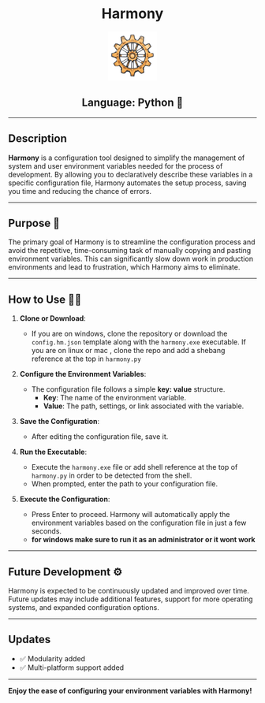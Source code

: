 <div style="text-align: center;">
  <h1>Harmony</h1>
</div>
<div style="text-align: center;">
<img src="./src/icon.png" width="100" height="100">
</div>

<h2 style="text-align: center;">Language: Python 🐍</h2>


---

## Description 
**Harmony** is a configuration tool designed to simplify the management of system and user environment variables needed for the process of development. By allowing you to declaratively describe these variables in a specific configuration file, Harmony automates the setup process, saving you time and reducing the chance of errors.

---

## Purpose 💭
The primary goal of Harmony is to streamline the configuration process and avoid the repetitive, time-consuming task of manually copying and pasting environment variables. This can significantly slow down work in production environments and lead to frustration, which Harmony aims to eliminate.

---

## How to Use 👩‍🏫

1. **Clone or Download**:  
   - If you are on windows, clone the repository or download the `config.hm.json` template along with the `harmony.exe` executable.
   If you are on linux or mac , clone the repo and add a shebang reference at the top in `harmony.py` 
   

2. **Configure the Environment Variables**:  
   - The configuration file follows a simple **key: value** structure.  
     - **Key**: The name of the environment variable.  
     - **Value**: The path, settings, or link associated with the variable.

3. **Save the Configuration**:  
   - After editing the configuration file, save it.

4. **Run the Executable**:  
   - Execute the `harmony.exe` file or add shell reference at the top of `harmony.py`
   in order to be detected from the shell.
   - When prompted, enter the path to your configuration file.

5. **Execute the Configuration**:  
   - Press Enter to proceed. Harmony will automatically apply the environment variables based on the configuration file in just a few seconds.
   - **for windows make sure to run it as an administrator or it wont work**

---

## Future Development ⚙
Harmony is expected to be continuously updated and improved over time. Future updates may include additional features, support for more operating systems, and expanded configuration options.



---
## Updates
   - ✅ Modularity added
   - ✅ Multi-platform support added
---
**Enjoy the ease of configuring your environment variables with Harmony!**
